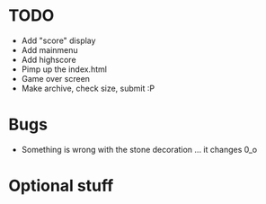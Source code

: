 # TODO

* Add "score" display
* Add mainmenu
* Add highscore
* Pimp up the index.html
* Game over screen
* Make archive, check size, submit :P


# Bugs

* Something is wrong with the stone decoration ... it changes 0_o

# Optional stuff
